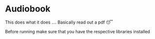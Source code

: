# Audiobook

This does what it does .... Basically read out a pdf 😴

Before running make sure that you have the respective libraries installed

